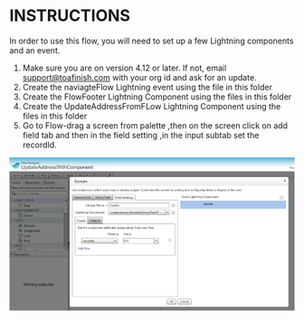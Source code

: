 # INSTRUCTIONS

In order to use this flow, you will need to set up a few Lightning components and an event.

1. Make sure you are on version 4.12 or later.  If not, email support@toafinish.com with your org id and ask for an update.
2. Create the naviagteFlow Lightning event using the file in this folder
3. Create the FlowFooter Lightning Component using the files in this folder
4. Create the UpdateAddressFromFLow Lightning Component using the files in this folder
5. Go to Flow-drag a screen from palette ,then on the screen click on add field tab and then in the field setting ,in the input subtab set the recordId.


![Flow](FlowSetup.png)

